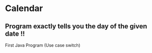 # Calendar
<h2>Program exactly tells you the day of the given date !!</h2>
First Java Program (Use case switch)
